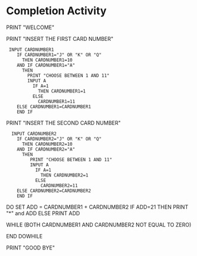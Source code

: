 # Completion Activity
    
   PRINT "WELCOME"

   PRINT "INSERT THE FIRST CARD NUMBER"

     INPUT CARDNUMBER1
        IF CARDNUMBER1="J" OR "K" OR "Q"
          THEN CARDNUMBER1=10
        AND IF CARDNUMBER1="A"
          THEN 
            PRINT "CHOOSE BETWEEN 1 AND 11"
            INPUT A
              IF A=1
                THEN CARDNUMBER1=1
              ELSE
                CARDNUMBER1=11
        ELSE CARDNUMBER1=CARDNUMBER1
        END IF
        
   PRINT "INSERT THE SECOND CARD NUMBER"

      INPUT CARDNUMBER2
        IF CARDNUMBER2="J" OR "K" OR "Q"
          THEN CARDNUMBER2=10
        AND IF CARDNUMBER2="A"
          THEN 
             PRINT "CHOOSE BETWEEN 1 AND 11"
             INPUT A
               IF A=1
                 THEN CARDNUMBER2=1
               ELSE
                 CARDNUMBER2=11
        ELSE CARDNUMBER2=CARDNUMBER2
        END IF

   DO
     SET ADD = CARDNUMBER1 + CARDNUMBER2
     IF ADD=21
       THEN PRINT "*" and ADD
     ELSE 
       PRINT ADD
   
   WHILE
    (BOTH CARDNUMBER1 AND CARDNUMBER2 NOT EQUAL TO ZERO)

   END DOWHILE

   PRINT "GOOD BYE"
